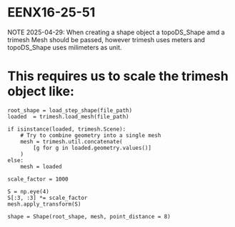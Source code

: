# EENX16-25-51

NOTE 2025-04-29:
When creating a shape object a topoDS_Shape amd a trimesh Mesh should be passed, however trimesh uses meters and topoDS_Shape uses milimeters as unit. 

# This requires us to scale the trimesh object like:
```
root_shape = load_step_shape(file_path)
loaded  = trimesh.load_mesh(file_path)

if isinstance(loaded, trimesh.Scene):
    # Try to combine geometry into a single mesh
    mesh = trimesh.util.concatenate(
        [g for g in loaded.geometry.values()]
    )
else:
    mesh = loaded

scale_factor = 1000

S = np.eye(4)
S[:3, :3] *= scale_factor
mesh.apply_transform(S)

shape = Shape(root_shape, mesh, point_distance = 8)
```
